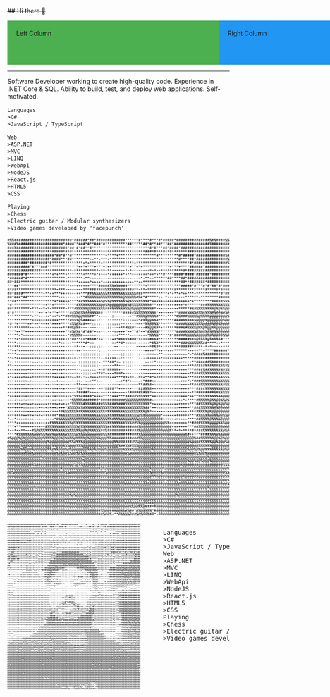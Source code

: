 ~~## Hi there 👋~~
<div style="display: flex; width: 100vw; height: 100px; background-color: lightgray;">
        <div style="flex: 1; padding: 20px; background-color: #4CAF50; box-sizing: border-box;">
            Left Column
        </div>
        <div style="flex: 1; padding: 20px; background-color: #2196F3; box-sizing: border-box;">
            Right Column
        </div>
    </div>

---

Software Developer working to create high-quality code. Experience in .NET Core & SQL. Ability to build, test, and deploy web applications. 
Self-motivated.

```
Languages
>C#
>JavaScript / TypeScript
```
```
Web
>ASP.NET
>MVC
>LINQ
>WebApi
>NodeJS
>React.js
>HTML5
>CSS
```
```
Playing
>Chess
>Electric guitar / Modular synthesizers
>Video games developed by 'facepunch'
```
![alt text](https://github.com/breimanis/breimanis/blob/main/ascii-art.png)

<div>
  <div style="width: 60%; float:left">
    <img src="https://github.com/breimanis/breimanis/blob/main/ascii-art.png" alt="profile picture in ascii / png"  />
  </div>
  
  <div style="width: 40%; float:right">
    <pre>
      Languages
      >C#
      >JavaScript / TypeScript
      Web
      >ASP.NET
      >MVC
      >LINQ
      >WebApi
      >NodeJS
      >React.js
      >HTML5
      >CSS
      Playing
      >Chess
      >Electric guitar / Modular synthesizers
      >Video games developed by 'facepunch'
    </pre>
    </div>
</div>
